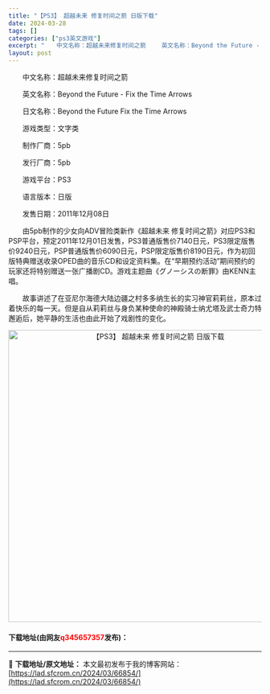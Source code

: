 ```yaml
---
title: "【PS3】 超越未来 修复时间之箭 日版下载"
date: 2024-03-28
tags: []
categories: ["ps3英文游戏"]
excerpt: "　　中文名称：超越未来修复时间之箭 　　英文名称：Beyond the Future - Fix the Time Arrows 　　日文名称：Beyond the Future Fix the Time Arrows 　　游戏类型：文字类 　　制作厂商：5pb 　　发行厂商：5pb 　　游戏平台：&hellip;"
layout: post
---
```


 <p>　　中文名称：超越未来修复时间之箭</p> <p>　　英文名称：Beyond the Future - Fix the Time Arrows</p> <p>　　日文名称：Beyond the Future Fix the Time Arrows</p> <p>　　游戏类型：文字类</p> <p>　　制作厂商：5pb</p> <p>　　发行厂商：5pb</p> <p>　　游戏平台：PS3</p> <p>　　语言版本：日版</p> <p>　　发售日期：2011年12月08日</p> <p>　　由5pb制作的少女向ADV冒险类新作《超越未来 修复时间之箭》对应PS3和PSP平台，预定2011年12月01日发售，PS3普通版售价7140日元，PS3限定版售价9240日元，PSP普通版售价6090日元，PSP限定版售价8190日元，作为初回版特典赠送收录OPED曲的音乐CD和设定资料集。在&ldquo;早期预约活动&rdquo;期间预约的玩家还将特别赠送一张广播剧CD。游戏主题曲《グノーシスの断罪》由KENN主唱。</p> <p>　　故事讲述了在亚尼尔海德大陆边疆之村多多纳生长的实习神官莉莉丝，原本过着快乐的每一天。但是自从莉莉丝与身负某种使命的神殿骑士纳尤塔及武士奇力特邂逅后，她平静的生活也由此开始了戏剧性的变化。</p> <p align="center"><img align="" border="0" src="https://lad.sfcrom.cn/wp-content/uploads/2024/03/20240328_66051bffd4b39.jpg" width="581" alt="【PS3】 超越未来 修复时间之箭 日版下载" /></p> <p><h4>下载地址(由网友<font color="red">q345657357</font>发布)：</h4></p> 

---
📖 **下载地址/原文地址：** 本文最初发布于我的博客网站：[https://lad.sfcrom.cn/2024/03/66854/](https://lad.sfcrom.cn/2024/03/66854/)
